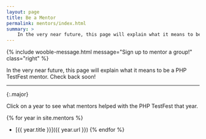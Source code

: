 ```yaml
---
layout: page
title: Be a Mentor
permalink: mentors/index.html
summary: >
    In the very near future, this page will explain what it means to be a PHP TestFest mentor. Check back soon!
---
```


{% include wooble-message.html message="Sign up to mentor a group!" class="right" %}

In the very near future, this page will explain what it means to be a PHP TestFest mentor. Check back soon!

---
{:.major}

Click on a year to see what mentors helped with the PHP TestFest that year.

{% for year in site.mentors %}
* [{{ year.title }}]({{ year.url }})
{% endfor %}
